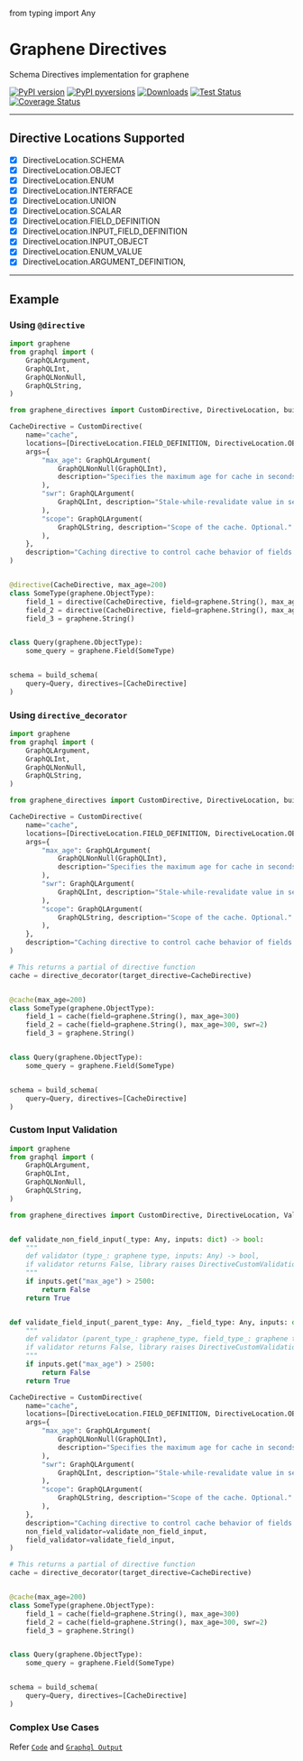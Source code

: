 from typing import Any

# Graphene Directives
Schema Directives implementation for graphene

[![PyPI version][pypi-image]][pypi-url]
[![PyPI pyversions][pypi-version-image]][pypi-version-url]
[![Downloads][pypi-downloads-image]][pypi-downloads-url]
[![Test Status][tests-image]][tests-url]
[![Coverage Status][coveralls-image]][coveralls-url]

[pypi-image]: https://badge.fury.io/py/graphene-directives.svg
[pypi-url]: https://pypi.org/project/graphene-directives/
[pypi-version-image]: https://img.shields.io/pypi/pyversions/graphene-directives.svg
[pypi-version-url]: https://pypi.python.org/pypi/graphene-directives/
[pypi-downloads-image]: https://pepy.tech/badge/graphene-directives
[pypi-downloads-url]: https://pepy.tech/project/graphene-directives
[tests-image]: https://github.com/strollby/graphene-directives/actions/workflows/test.yml/badge.svg?branch=main
[tests-url]: https://github.com/strollby/graphene-directives/actions/workflows/test.yml
[coveralls-image]: https://coveralls.io/repos/github/strollby/graphene-directives/badge.svg?branch=main
[coveralls-url]: https://coveralls.io/github/strollby/graphene-directives?branch=main

------------------------

## Directive Locations Supported

- [x] DirectiveLocation.SCHEMA
- [x] DirectiveLocation.OBJECT
- [x] DirectiveLocation.ENUM
- [x] DirectiveLocation.INTERFACE
- [x] DirectiveLocation.UNION
- [x] DirectiveLocation.SCALAR
- [x] DirectiveLocation.FIELD_DEFINITION
- [x] DirectiveLocation.INPUT_FIELD_DEFINITION
- [x] DirectiveLocation.INPUT_OBJECT
- [x] DirectiveLocation.ENUM_VALUE
- [x] DirectiveLocation.ARGUMENT_DEFINITION,

------------------------

## Example

### Using `@directive`

```python
import graphene
from graphql import (
    GraphQLArgument,
    GraphQLInt,
    GraphQLNonNull,
    GraphQLString,
)

from graphene_directives import CustomDirective, DirectiveLocation, build_schema, directive

CacheDirective = CustomDirective(
    name="cache",
    locations=[DirectiveLocation.FIELD_DEFINITION, DirectiveLocation.OBJECT],
    args={
        "max_age": GraphQLArgument(
            GraphQLNonNull(GraphQLInt),
            description="Specifies the maximum age for cache in seconds.",
        ),
        "swr": GraphQLArgument(
            GraphQLInt, description="Stale-while-revalidate value in seconds. Optional."
        ),
        "scope": GraphQLArgument(
            GraphQLString, description="Scope of the cache. Optional."
        ),
    },
    description="Caching directive to control cache behavior of fields or fragments.",
)


@directive(CacheDirective, max_age=200)
class SomeType(graphene.ObjectType):
    field_1 = directive(CacheDirective, field=graphene.String(), max_age=300)
    field_2 = directive(CacheDirective, field=graphene.String(), max_age=300, swr=2)
    field_3 = graphene.String()


class Query(graphene.ObjectType):
    some_query = graphene.Field(SomeType)


schema = build_schema(
    query=Query, directives=[CacheDirective]
) 
```


### Using `directive_decorator`

```python
import graphene
from graphql import (
    GraphQLArgument,
    GraphQLInt,
    GraphQLNonNull,
    GraphQLString,
)

from graphene_directives import CustomDirective, DirectiveLocation, build_schema, directive_decorator

CacheDirective = CustomDirective(
    name="cache",
    locations=[DirectiveLocation.FIELD_DEFINITION, DirectiveLocation.OBJECT],
    args={
        "max_age": GraphQLArgument(
            GraphQLNonNull(GraphQLInt),
            description="Specifies the maximum age for cache in seconds.",
        ),
        "swr": GraphQLArgument(
            GraphQLInt, description="Stale-while-revalidate value in seconds. Optional."
        ),
        "scope": GraphQLArgument(
            GraphQLString, description="Scope of the cache. Optional."
        ),
    },
    description="Caching directive to control cache behavior of fields or fragments.",
)

# This returns a partial of directive function
cache = directive_decorator(target_directive=CacheDirective)


@cache(max_age=200)
class SomeType(graphene.ObjectType):
    field_1 = cache(field=graphene.String(), max_age=300)
    field_2 = cache(field=graphene.String(), max_age=300, swr=2)
    field_3 = graphene.String()


class Query(graphene.ObjectType):
    some_query = graphene.Field(SomeType)


schema = build_schema(
    query=Query, directives=[CacheDirective]
)
```

### Custom Input Validation

```python
import graphene
from graphql import (
    GraphQLArgument,
    GraphQLInt,
    GraphQLNonNull,
    GraphQLString,
)

from graphene_directives import CustomDirective, DirectiveLocation, ValidatorLocation, build_schema, directive_decorator


def validate_non_field_input(_type: Any, inputs: dict) -> bool:
    """
    def validator (type_: graphene type, inputs: Any) -> bool,
    if validator returns False, library raises DirectiveCustomValidationError
    """
    if inputs.get("max_age") > 2500:
        return False
    return True


def validate_field_input(_parent_type: Any, _field_type: Any, inputs: dict) -> bool:
    """
    def validator (parent_type_: graphene_type, field_type_: graphene type, inputs: Any) -> bool,
    if validator returns False, library raises DirectiveCustomValidationError
    """
    if inputs.get("max_age") > 2500:
        return False
    return True

CacheDirective = CustomDirective(
    name="cache",
    locations=[DirectiveLocation.FIELD_DEFINITION, DirectiveLocation.OBJECT],
    args={
        "max_age": GraphQLArgument(
            GraphQLNonNull(GraphQLInt),
            description="Specifies the maximum age for cache in seconds.",
        ),
        "swr": GraphQLArgument(
            GraphQLInt, description="Stale-while-revalidate value in seconds. Optional."
        ),
        "scope": GraphQLArgument(
            GraphQLString, description="Scope of the cache. Optional."
        ),
    },
    description="Caching directive to control cache behavior of fields or fragments.",
    non_field_validator=validate_non_field_input,
    field_validator=validate_field_input,
)

# This returns a partial of directive function
cache = directive_decorator(target_directive=CacheDirective)


@cache(max_age=200)
class SomeType(graphene.ObjectType):
    field_1 = cache(field=graphene.String(), max_age=300)
    field_2 = cache(field=graphene.String(), max_age=300, swr=2)
    field_3 = graphene.String()


class Query(graphene.ObjectType):
    some_query = graphene.Field(SomeType)


schema = build_schema(
    query=Query, directives=[CacheDirective]
)
```


### Complex Use Cases

Refer [`Code`](./example/complex_uses.py) and [`Graphql Output`](./example/complex_uses.graphql)
